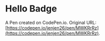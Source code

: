 # Hello Badge

A Pen created on CodePen.io. Original URL: [https://codepen.io/jenjen26/pen/MWKRrRz](https://codepen.io/jenjen26/pen/MWKRrRz).


